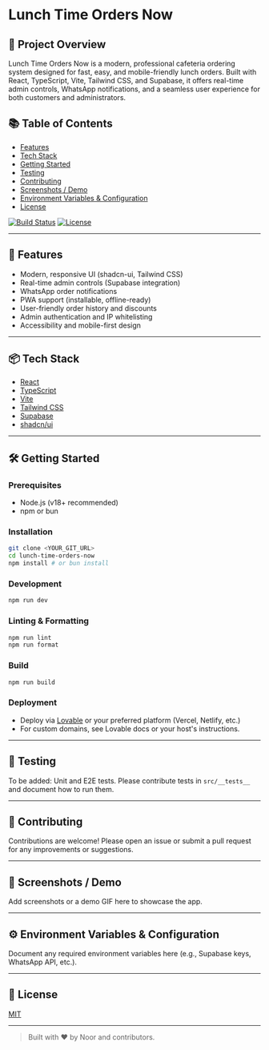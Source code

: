# Lunch Time Orders Now

## 📝 Project Overview

Lunch Time Orders Now is a modern, professional cafeteria ordering system designed for fast, easy, and mobile-friendly lunch orders. Built with React, TypeScript, Vite, Tailwind CSS, and Supabase, it offers real-time admin controls, WhatsApp notifications, and a seamless user experience for both customers and administrators.

## 📚 Table of Contents
- [Features](#-features)
- [Tech Stack](#-tech-stack)
- [Getting Started](#-getting-started)
- [Testing](#-testing)
- [Contributing](#-contributing)
- [Screenshots / Demo](#-screenshots--demo)
- [Environment Variables & Configuration](#️-environment-variables--configuration)
- [License](#-license)

[![Build Status](https://img.shields.io/github/workflow/status/yourusername/lunch-time-orders-now/CI)](https://github.com/yourusername/lunch-time-orders-now/actions)
[![License](https://img.shields.io/github/license/yourusername/lunch-time-orders-now)](LICENSE)

---

## 🚀 Features
- Modern, responsive UI (shadcn-ui, Tailwind CSS)
- Real-time admin controls (Supabase integration)
- WhatsApp order notifications
- PWA support (installable, offline-ready)
- User-friendly order history and discounts
- Admin authentication and IP whitelisting
- Accessibility and mobile-first design

---

## 📦 Tech Stack
- [React](https://react.dev/)
- [TypeScript](https://www.typescriptlang.org/)
- [Vite](https://vitejs.dev/)
- [Tailwind CSS](https://tailwindcss.com/)
- [Supabase](https://supabase.com/)
- [shadcn/ui](https://ui.shadcn.com/)

---

## 🛠️ Getting Started

### Prerequisites
- Node.js (v18+ recommended)
- npm or bun

### Installation
```sh
git clone <YOUR_GIT_URL>
cd lunch-time-orders-now
npm install # or bun install
```

### Development
```sh
npm run dev
```

### Linting & Formatting
```sh
npm run lint
npm run format
```

### Build
```sh
npm run build
```

### Deployment
- Deploy via [Lovable](https://lovable.dev/) or your preferred platform (Vercel, Netlify, etc.)
- For custom domains, see Lovable docs or your host's instructions.

---

## 🧪 Testing
To be added: Unit and E2E tests. Please contribute tests in `src/__tests__` and document how to run them.

---

## 🤝 Contributing
Contributions are welcome! Please open an issue or submit a pull request for any improvements or suggestions.

---

## 📸 Screenshots / Demo
Add screenshots or a demo GIF here to showcase the app.

---

## ⚙️ Environment Variables & Configuration
Document any required environment variables here (e.g., Supabase keys, WhatsApp API, etc.).

---

## 📄 License
[MIT](LICENSE)

---

> Built with ❤️ by Noor and contributors.
